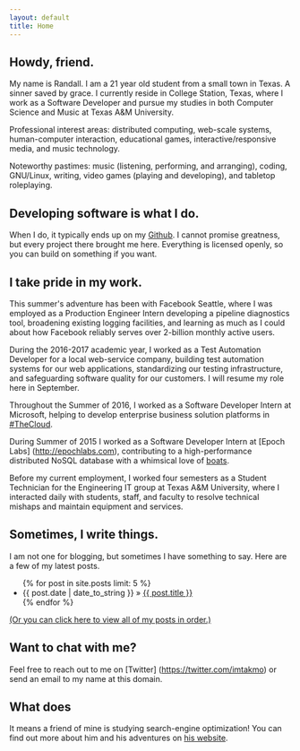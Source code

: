 ```yaml
---
layout: default
title: Home
---
```


## Howdy, friend.

My name is Randall. I am a 21 year old student from a small town in Texas. A
sinner saved by grace. I currently reside in College Station, Texas, where I
work as a Software Developer and pursue my studies in both Computer Science
and Music at Texas A&M University.

Professional interest areas: distributed computing, web-scale systems,
human-computer interaction, educational games, interactive/responsive media,
and music technology.

Noteworthy pastimes: music (listening,
performing, and arranging), coding, GNU/Linux, writing, video games (playing
and developing), and tabletop roleplaying.

## Developing software is what I do.

When I do, it typically ends up on my [Github](https://github.com/takmo).
I cannot promise greatness, but every project there brought me here. Everything
is licensed openly, so you can build on something if you want.

## I take pride in my work.

This summer's adventure has been with Facebook Seattle, where I was employed
as a Production Engineer Intern developing a pipeline diagnostics tool,
broadening existing logging facilities, and learning as much as I could about
how Facebook reliably serves over 2-billion monthly active users.

During the 2016-2017 academic year, I worked as a Test Automation Developer
for a local web-service company, building test automation systems for our web
applications, standardizing our testing infrastructure, and safeguarding
software quality for our customers. I will resume my role here in September.

Throughout the Summer of 2016, I worked as a Software Developer Intern at
Microsoft, helping to develop enterprise business solution platforms in
[#TheCloud](https://azure.microsoft.com).

During Summer of 2015 I worked as a Software Developer Intern at [Epoch Labs]
(http://epochlabs.com), contributing to a high-performance distributed
NoSQL database with a whimsical love of [boats](https://raft.github.io/).

Before my current employment, I worked four semesters as a Student Technician
for the Engineering IT group at Texas A&M University, where I interacted daily
with students, staff, and faculty to resolve technical mishaps and maintain
equipment and services.

## Sometimes, I write things.

I am not one for blogging, but sometimes I have something to say. Here are a
few of my latest posts.

<ul>
    {% for post in site.posts limit: 5 %}
        <li>{{ post.date | date_to_string }} &raquo;
        <a href="{{ site.url }}{{ post.url }}">{{ post.title }}</a></li>
    {% endfor %}
</ul>

[(Or you can click here to view all of my posts in order.)]({{site.url}}/posts.html)

## Want to chat with me?

Feel free to reach out to me on [Twitter] (https://twitter.com/imtakmo) or
send an email to my name at this domain.

## What does 

It means a friend of mine is studying search-engine optimization! You can
find out more about him and his adventures on
[his website](http://www.caleb-perkins.com/index.php/2018/10/05/chkstong-yibbibi/).

